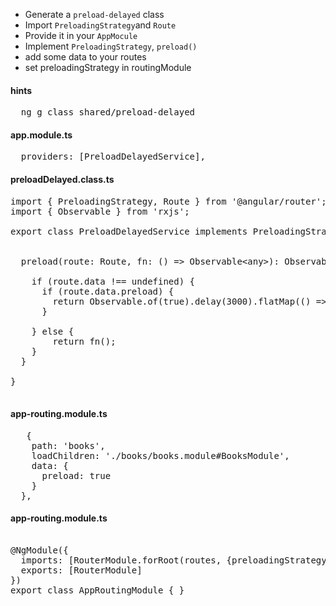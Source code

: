 * Generate a `preload-delayed` class
* Import `PreloadingStrategy`and `Route`
* Provide it in your `AppMocule`
* Implement `PreloadingStrategy`, `preload()`
* add some data to  your routes 
* set preloadingStrategy in routingModule



#### hints
<pre>
  ng g class shared/preload-delayed
</pre>

#### app.module.ts
<pre>
  providers: [PreloadDelayedService],
</pre>

#### preloadDelayed.class.ts
<pre>
import { PreloadingStrategy, Route } from '@angular/router';
import { Observable } from 'rxjs';

export class PreloadDelayedService implements PreloadingStrategy {


  preload(route: Route, fn: () => Observable&lt;any>): Observable&lt;any> {

    if (route.data !== undefined) {
      if (route.data.preload) {
        return Observable.of(true).delay(3000).flatMap(() => fn());
      }

    } else {
        return fn();
    }
  }

}

</pre>

#### app-routing.module.ts
<pre>
   {
    path: 'books',
    loadChildren: './books/books.module#BooksModule',
    data: {
      preload: true
    }
  },
</pre>

#### app-routing.module.ts
<pre>

@NgModule({
  imports: [RouterModule.forRoot(routes, {preloadingStrategy: PreloadDelayedService})],
  exports: [RouterModule]
})
export class AppRoutingModule { }
</pre>
